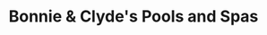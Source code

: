 ---
title: "Bonnie & Clyde's Pools and Spas"
url: /burleson/bonnie-and-clydes-pools-and-spas/
shop: swimming pool
---